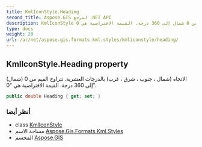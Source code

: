 ```yaml
---
title: KmlIconStyle.Heading
second_title: Aspose.GIS لمرجع .NET API
description: KmlIconStyle ملكية. الاتجاه شمال  جنوب  شرق  غرب بالدرجات العشرية. تتراوح القيم من 0 شمال إلى 360 درجة. القيمة الافتراضية هي 0.
type: docs
weight: 20
url: /ar/net/aspose.gis.formats.kml.styles/kmliconstyle/heading/
---
```

## KmlIconStyle.Heading property

الاتجاه (شمال ، جنوب ، شرق ، غرب) بالدرجات العشرية. تتراوح القيم من 0 (شمال) إلى 360 درجة. القيمة الافتراضية هي "0".

```csharp
public double Heading { get; set; }
```

### أنظر أيضا

* class [KmlIconStyle](../)
* مساحة الاسم [Aspose.Gis.Formats.Kml.Styles](../../kmliconstyle/)
* المجسم [Aspose.GIS](../../../)



